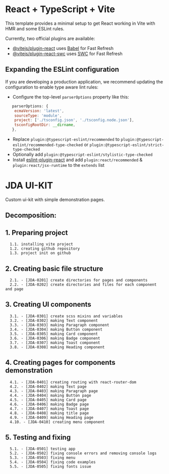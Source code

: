 # React + TypeScript + Vite

This template provides a minimal setup to get React working in Vite with HMR and some ESLint rules.

Currently, two official plugins are available:

- [@vitejs/plugin-react](https://github.com/vitejs/vite-plugin-react/blob/main/packages/plugin-react/README.md) uses [Babel](https://babeljs.io/) for Fast Refresh
- [@vitejs/plugin-react-swc](https://github.com/vitejs/vite-plugin-react-swc) uses [SWC](https://swc.rs/) for Fast Refresh

## Expanding the ESLint configuration

If you are developing a production application, we recommend updating the configuration to enable type aware lint rules:

- Configure the top-level `parserOptions` property like this:

```js
   parserOptions: {
    ecmaVersion: 'latest',
    sourceType: 'module',
    project: ['./tsconfig.json', './tsconfig.node.json'],
    tsconfigRootDir: __dirname,
   },
```

- Replace `plugin:@typescript-eslint/recommended` to `plugin:@typescript-eslint/recommended-type-checked` or `plugin:@typescript-eslint/strict-type-checked`
- Optionally add `plugin:@typescript-eslint/stylistic-type-checked`
- Install [eslint-plugin-react](https://github.com/jsx-eslint/eslint-plugin-react) and add `plugin:react/recommended` & `plugin:react/jsx-runtime` to the `extends` list

# JDA UI-KIT

Custom ui-kit with simple demonstration pages.

## Decomposition:

## 1. Preparing project

      1.1. installing vite project
      1.2. creating github repository
      1.3. project init on github

## 2. Creating basic file structure

      2.1. - [JDA-0201] create directories for pages and components
      2.2. - [JDA-0202] create directories and files for each component and page

## 3. Creating UI components

      3.1. - [JDA-0301] create scss mixins and variables
      3.2. - [JDA-0302] making Text component
      3.3. - [JDA-0303] making Paragraph component
      3.4. - [JDA-0304] making Button component
      3.5. - [JDA-0305] making Card component
      3.6. - [JDA-0306] making Badge component
      3.7. - [JDA-0307] making Toast component
      3.8. - [JDA-0308] making Heading component

## 4. Creating pages for components demonstration

      4.1. - [JDA-0401] creating routing with react-router-dom
      4.2. - [JDA-0402] making Text page
      4.3. - [JDA-0403] making Paragraph page
      4.4. - [JDA-0404] making Button page
      4.5. - [JDA-0405] making Card page
      4.6. - [JDA-0406] making Badge page
      4.7. - [JDA-0407] making Toast page
      4.8. - [JDA-0408] making title page
      4.9. - [JDA-0409] making Heading page
      4.10. - [JDA-0410] creating menu component

## 5. Testing and fixing

      5.1. - [JDA-0501] testing app
      5.2. - [JDA-0502] fixing console errors and removing console logs
      5.3. - [JDA-0503] fixing menu
      5.4. - [JDA-0504] fixing code examples
      5.5. - [JDA-0505] fixing fonts issue

